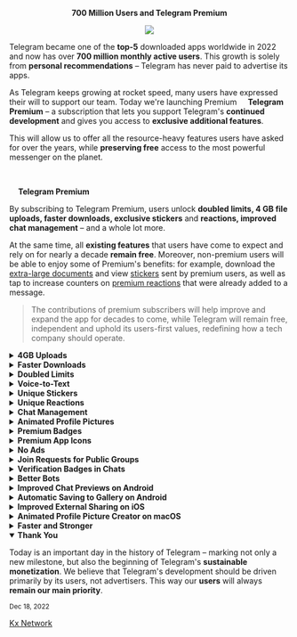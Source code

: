 <div align="center">

**700 Million Users and Telegram Premium**

[<img src="https://github.com/TelegramOfficial/Premium/blob/main/assets/700M.jpeg">](qhttps://github.com/TelegramOfficial/Premium)

</div>

Telegram became one of the **top-5** downloaded apps worldwide in 2022 and now has over **700 million monthly active users**. This growth is solely from **personal recommendations** – Telegram has never paid to advertise its apps.

As Telegram keeps growing at rocket speed, many users have expressed their will to support our team. Today we're launching Premium [<img src="https://github.com/TelegramOfficial/Premium/blob/main/assets/PremiumStar.png" width="12" height="auto">](https://github.com/TelegramOfficial)
 **Telegram Premium** – a subscription that lets you support Telegram's **continued development** and gives you access to **exclusive additional features**.

This will allow us to offer all the resource-heavy features users have asked for over the years, while **preserving free** access to the most powerful messenger on the planet.

<br>

[<img src="https://github.com/TelegramOfficial/Premium/blob/main/assets/PremiumStar.png" width="12" height="auto">](https://github.com/TelegramOfficial) **Telegram Premium**

By subscribing to Telegram Premium, users unlock **doubled limits, 4 GB file uploads, faster downloads, exclusive stickers** and **reactions, improved chat management** – and a whole lot more.

At the same time, all **existing features** that users have come to expect and rely on for nearly a decade **remain free**. Moreover, non-premium users will be able to enjoy some of Premium's benefits: for example, download the [extra-large documents]() and view [stickers]() sent by premium users, as well as tap to increase counters on [premium reactions]() that were already added to a message.

> The contributions of premium subscribers will help improve and expand the app for decades to come, while Telegram will remain free, independent and uphold its users-first values, redefining how a tech company should operate.

<details>
 <summary><b>4GB Uploads</b></summary><p>

Any user can upload large files and media, each up to 2 GB in size and enjoy unlimited storage in the Telegram Cloud for free. With Telegram Premium, subscribers will now be able to send **[4 GB](#4-gb) files** – enough space for 4 hours of 1080p video, or 18 days of high-quality audio.

 <div align="center">

[<img src="https://github.com/TelegramOfficial/Premium/blob/main/assets/4GbSize.gif" width="auto" height="auto">](https://github.com/TelegramOfficial)

 </div>

> **All** Telegram users can **download** these extra-large documents, regardless of whether they are subscribed to Telegram Premium.

</details>
<details>
 <summary><b>Faster Downloads</b></summary><p>

Premium subscribers are able to download media and files at the **fastest possible speed**. You can access everything in your unlimited cloud storage as fast as your network can keep up.

 <div align="center">

[<img src="https://github.com/TelegramOfficial/Premium/blob/main/assets/FasterDownloadSpeed.gif" width="auto" height="auto">](https://github.com/TelegramOfficial)

 </div>
</details>
<details>
 <summary><b>Doubled Limits</b></summary><p>

Premium users get increased limits for almost everything in the app. With Premium, you can follow up to **1000 channels**, create up to **20 chat folders** with up to **200 chats** each, add a **fourth account** to any Telegram app, pin **10 chats** in the main list and save up to **10 favorite stickers**.

 <div align="center">

[<img src="https://github.com/TelegramOfficial/Premium/blob/main/assets/DoubledLimits.jpeg" width="auto" height="auto">](https://github.com/TelegramOfficial)

 </div>

You can also write a **longer bio** and include a link in it. Similarly, Premium allows adding more characters to media captions. Finding the proper way to respond to any message will be easier with up to **400 favorite GIFs**. Lastly, Premium users can reserve up to **20 public t.me links**, making any group or channel you create stand out with a short and concise link.

</details>
<details>
 <summary><b>Voice-to-Text</b></summary><p>

Voice messages can be **converted to text** for those times you don't want to listen, but want to see what it says. You can **rate** transcriptions to help improve them.

 <div align="center">

[<img src="https://github.com/TelegramOfficial/Premium/blob/main/assets/Voice2Text.gif" width="auto" height="auto">](https://github.com/TelegramOfficial)

 </div>

</details>
<details>
 <summary><b>Unique Stickers</b></summary><p>

Dozens of stickers now have impressive **full-screen animations**, which Premium users can send in any chat to add extra emotion and expressive effects that are visible for **all users**. This premium sticker collection will be updated monthly by Telegram artists.

 <div align="center">

[<img src="https://github.com/TelegramOfficial/Premium/blob/main/assets/PremiumStickers.gif" width="auto" height="auto">](https://github.com/TelegramOfficial)

 </div>

> You can quickly find Premium Stickers from all your packs in a dedicated section of your sticker panel, below 'Recently Used'.

</details>
<details>
 <summary><b>Unique Reactions</b></summary><p>

Premium users also unlock more ways to react to messages, with over **10 new emoji** like 👌😍❤️‍🔥💯 (and the new favorites 🤡🌭🐳).

 <div align="center">

[<img src="https://github.com/TelegramOfficial/Premium/blob/main/assets/UniqueReactions.gif" width="auto" height="auto">](https://github.com/TelegramOfficial)

 </div>
</details>

<details>
 <summary><b>Chat Management</b></summary><p>

Telegram Premium includes new tools to organize your chat list – like changing your **default chat folder** so the app always opens on a **custom folder** or, say, *Unread* instead of *All Chats*.

 <div align="center">

[<img src="https://github.com/TelegramOfficial/Premium/blob/main/assets/ChatManagement.gif" width="auto" height="auto">](https://github.com/TelegramOfficial)

 </div>

> To change your default folder, press and hold a folder in your chat list > Reorder > and drag your preferred folder to the first space.

Additionally, subscribers can enable a setting in Privacy and Security to automatically **archive and mute new chats**, helping organize even the busiest chat lists.

</details>

<details>
 <summary><b>Animated Profile Pictures</b></summary><p>

The profile videos of premium users will animate **for everyone** throughout the app – including **in chats and the chat list**. Let everyone see your new look, or flex your creativity with a unique looping animation.

 <div align="center">

[<img src="https://github.com/TelegramOfficial/Premium/blob/main/assets/AnimatedProfile.gif" width="auto" height="auto">](https://github.com/TelegramOfficial)

 </div>
</details>

<details>
 <summary><b>Premium Badges</b></summary><p>

All premium users get a Premium [<img src="https://github.com/TelegramOfficial/Premium/blob/main/assets/PremiumStar.png" width="15" height="auto">](https://github.com/TelegramOfficial) **special badge** that appears next to their name in the **chat list, chat headers, and member lists** in groups – showing that they help support Telegram and are part of the club that receives exclusive features first.

 <div align="center">

[<img src="https://github.com/TelegramOfficial/Premium/blob/main/assets/ProfileBadge.gif" width="auto" height="auto">](https://github.com/TelegramOfficial)

 </div>
</details>

<details>
 <summary><b>Premium App Icons</b></summary><p>

**New icons** are available that premium users can add to their Home Screen to better match their personality or wallpaper. Choose from a premium star, night sky, or turbo-plane.

 <div align="center">

[<img src="https://github.com/TelegramOfficial/Premium/blob/main/assets/PremiumAppIcons.jpeg" width="auto" height="auto">](https://github.com/TelegramOfficial)

 </div>
</details>

<details>
 <summary><b>No Ads</b></summary>

In some countries, Sponsored Messages are shown in large, public one-to-many channels. These minimalist, privacy-conscious advertisements help support Telegram's operating costs, but will no longer appear for subscribers of Telegram Premium.

 <div align="center">

[<img src="https://github.com/TelegramOfficial/Premium/blob/main/assets/NoAds.gif" width="auto" height="auto">](https://github.com/TelegramOfficial)

 </div>

> Premium subscriptions help Telegram pay not only for the additional expenses of premium features, but also support the free version of Telegram for everyone.

**Improvements for Everyone**

While we are going to release more exciting features for Premium subscribers, we will keep implementing free features available for everyone, and do it faster than any other massively popular app. This update is no exception – it adds **join requests** for public groups, an animated screen for **external sharing, improved bot descriptions**, and more.

</details>

<details>
 <summary><b>Join Requests for Public Groups</b></summary>

Public groups can now enable join requests – allowing group admins to review new members before approving them to write in the chat. Users who open the group can tap Request to Join, adding their request to a list that only admins can access.

 <div align="center">

[<img src="https://github.com/TelegramOfficial/Premium/blob/main/assets/Requests2Join.jpeg" width="auto" height="auto">](https://github.com/TelegramOfficial)

</div>

> Owners of public groups can enable join requests via *Group Info > Edit > Group Type > Who Can Send Messages > select Only Members >* enable *Approve New Members*.

</details>
<details>
 <summary><b>Verification Badges in Chats</b></summary>

Public figures and organizations can verify their group, channel or bot – receiving a verification badge Verification Check to show users that messages are coming from a confirmed source. In addition to profiles, search results and the chat list, these badges now appear at the top of the chat. This makes it even easier to identify verified sources of information.

 <div align="center">

[<img src="https://github.com/TelegramOfficial/Premium/blob/main/assets/VerificationBadge.gif" width="auto" height="auto">](https://github.com/TelegramOfficial)

 </div>

> If you're verified on at least two social networks, you can [verify your group, channel or bot](https://telegram.org/verify).

</details>
<details>
 <summary><b>Better Bots</b></summary>

Bots on Telegram can help you take quizzes, accept payments and even replace whole websites. Bot developers can now include a **photo or video** in the **“What can this bot do?”** section of their bots to show off their features.

 <div align="center">

[<img src="https://github.com/TelegramOfficial/Premium/blob/main/assets/BetterBots.jpeg" width="auto" height="auto">](https://github.com/TelegramOfficial)

 </div>

Bots that are integrated into the Attach attachment menu can now also work in groups and channels in addition to one-on-one chats.

> The Bot API is a free and open platform, available to everyone. If you're looking to build your own bot, check out [this page](https://core.telegram.org/bots).

</details>
<details>
 <summary><b>Improved Chat Previews on Android</b></summary>

This update brings **improved chat previews** on par with iOS. Now you can scroll through them to **view the whole chat** without marking it as read. **New buttons** have been added to let you mark the chat as read, mute it, pin it or delete it.

 <div align="center">

[<img src="https://github.com/TelegramOfficial/Premium/blob/main/assets/ImproveChat.gif" width="auto" height="auto">](https://github.com/TelegramOfficial)

 </div>

> To preview a chat, simply press and hold its profile picture in your chat list.

</details>
<details>
 <summary><b>Automatic Saving to Gallery on Android</b></summary>

The option to automatically **save media to Gallery** is back with renewed vigor: saving media can now be enabled and disabled separately for chats with **users, groups or channels**.

 <div align="center">

[<img src="https://github.com/TelegramOfficial/Premium/blob/main/assets/Save2Gallery.jpeg" width="auto" height="auto">](https://github.com/TelegramOfficial)

 </div>
</details>
<details>
 <summary><b>Improved External Sharing on iOS</b></summary>

With the ability to send files up to **2 GB** (or 4 GB), users can easily share large media items from **other apps** directly to Telegram on any mobile platform. This saves both time and storage space – so you don't have to save the file before sending it in Telegram.

When sending large files shared from another app on iOS, you can now watch an **animated progress bar** to find out if you have enough time for a tea or if you should stick with espresso.

 <div align="center">

[<img src="https://github.com/TelegramOfficial/Premium/blob/main/assets/iOS.gif" width="auto" height="auto">](https://github.com/TelegramOfficial)

 </div>
</details>
<details>
 <summary><b>Animated Profile Picture Creator on macOS</b></summary>

Users on macOS now have a quick way to generate a custom profile picture – choose any sticker or animated emoji as the focus, and add a colorful gradient background. You can set one for your own profile, or as a group or channel photo – making it easy to create a themed icon for chats without searching for stock photos.

 <div align="center">

[<img src="https://github.com/TelegramOfficial/Premium/blob/main/assets/AnimatedProfile.gif" width="auto" height="auto">](https://github.com/TelegramOfficial)

 </div>

> To create one of these, go to Settings or a Chat Info page, click Edit > click the Profile Picture > select Sticker or Emoji.

</details>
<details>
 <summary><b>Faster and Stronger</b></summary>

This update includes over **100 fixes and optimizations** to the mobile and desktop apps – eliminating bugs, improving speed, and expanding minor features. iOS users with the latest iPhones and iPads get **significantly smoother animations** (120 FPS) throughout the app. Android users will notice **better audio and video quality** in voice and video messages, along with options to **set alternative app icons**, clear all recent stickers at once and translate user bios or chat descriptions.

> This update is being rolled out gradually. If your app is not offering you to update, please wait – the new version will become available soon.

</details>
<details open>
 <summary><b>Thank You</b></summary>

Today is an important day in the history of Telegram – marking not only a new milestone, but also the beginning of Telegram's **sustainable monetization**. We believe that Telegram's development should be driven primarily by its users, not advertisers. This way our **users** will always **remain our main priority**.

</details>

<sub>
Dec 18, 2022
</sub>

[Kx Network](https://github.com/ikx7a/KxNetwork) [<img src="https://github.com/TelegramOfficial/Premium/blob/main/assets/verified.png" width="12" height="auto">](https://github.com/TelegramOfficial)
